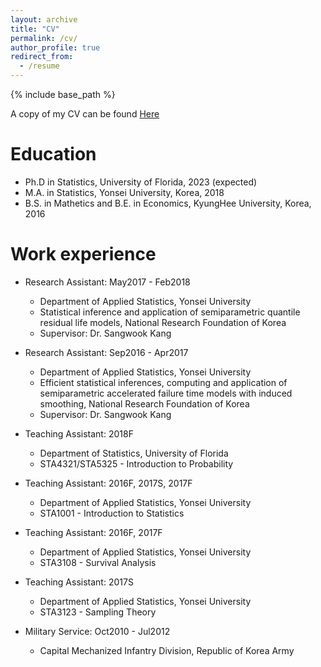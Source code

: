 ```yaml
---
layout: archive
title: "CV"
permalink: /cv/
author_profile: true
redirect_from:
  - /resume
---
```


{% include base_path %}

A copy of my CV can be found [Here](http://woojungbae.github.io/files/CV.pdf)

Education
======
* Ph.D in Statistics, University of Florida, 2023 (expected)
* M.A. in Statistics, Yonsei University, Korea, 2018
* B.S. in Mathetics and B.E. in Economics, KyungHee University, Korea, 2016

Work experience
======
* Research Assistant: May2017 - Feb2018
    * Department of Applied Statistics, Yonsei University
  * Statistical inference and application of semiparametric quantile residual life models, National Research Foundation of Korea
  * Supervisor: Dr. Sangwook Kang
* Research Assistant: Sep2016 - Apr2017
  * Department of Applied Statistics, Yonsei University
  * Efficient statistical inferences, computing and application of semiparametric accelerated failure time models with induced smoothing, National Research Foundation of Korea
  * Supervisor: Dr. Sangwook Kang

* Teaching Assistant: 2018F
  * Department of Statistics, University of Florida
  * STA4321/STA5325 - Introduction to Probability
* Teaching Assistant: 2016F, 2017S, 2017F
  * Department of Applied Statistics, Yonsei University
  * STA1001 - Introduction to Statistics
* Teaching Assistant: 2016F, 2017F
  * Department of Applied Statistics, Yonsei University
  * STA3108 - Survival Analysis
* Teaching Assistant: 2017S
  * Department of Applied Statistics, Yonsei University
  * STA3123 - Sampling Theory

* Military Service: Oct2010 - Jul2012
  * Capital Mechanized Infantry Division, Republic of Korea Army
